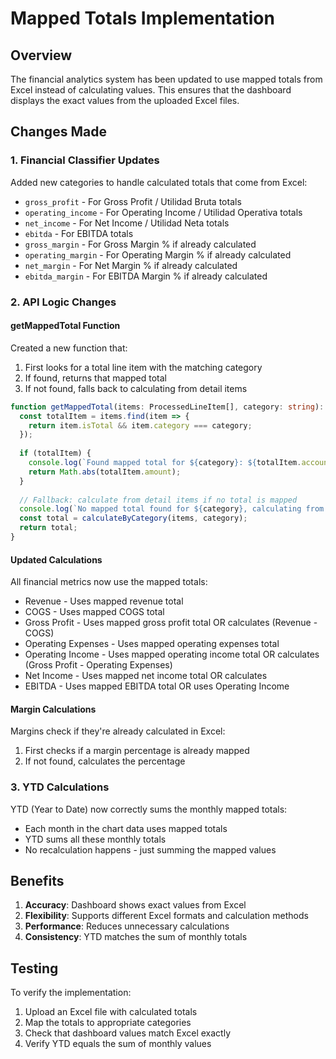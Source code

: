# Mapped Totals Implementation

## Overview
The financial analytics system has been updated to use mapped totals from Excel instead of calculating values. This ensures that the dashboard displays the exact values from the uploaded Excel files.

## Changes Made

### 1. Financial Classifier Updates
Added new categories to handle calculated totals that come from Excel:
- `gross_profit` - For Gross Profit / Utilidad Bruta totals
- `operating_income` - For Operating Income / Utilidad Operativa totals  
- `net_income` - For Net Income / Utilidad Neta totals
- `ebitda` - For EBITDA totals
- `gross_margin` - For Gross Margin % if already calculated
- `operating_margin` - For Operating Margin % if already calculated
- `net_margin` - For Net Margin % if already calculated
- `ebitda_margin` - For EBITDA Margin % if already calculated

### 2. API Logic Changes

#### getMappedTotal Function
Created a new function that:
1. First looks for a total line item with the matching category
2. If found, returns that mapped total
3. If not found, falls back to calculating from detail items

```typescript
function getMappedTotal(items: ProcessedLineItem[], category: string): number {
  const totalItem = items.find(item => {
    return item.isTotal && item.category === category;
  });
  
  if (totalItem) {
    console.log(`Found mapped total for ${category}: ${totalItem.accountName} = ${totalItem.amount}`);
    return Math.abs(totalItem.amount);
  }
  
  // Fallback: calculate from detail items if no total is mapped
  console.log(`No mapped total found for ${category}, calculating from details`);
  const total = calculateByCategory(items, category);
  return total;
}
```

#### Updated Calculations
All financial metrics now use the mapped totals:
- Revenue - Uses mapped revenue total
- COGS - Uses mapped COGS total  
- Gross Profit - Uses mapped gross profit total OR calculates (Revenue - COGS)
- Operating Expenses - Uses mapped operating expenses total
- Operating Income - Uses mapped operating income total OR calculates (Gross Profit - Operating Expenses)
- Net Income - Uses mapped net income total OR calculates 
- EBITDA - Uses mapped EBITDA total OR uses Operating Income

#### Margin Calculations
Margins check if they're already calculated in Excel:
1. First checks if a margin percentage is already mapped
2. If not found, calculates the percentage

### 3. YTD Calculations
YTD (Year to Date) now correctly sums the monthly mapped totals:
- Each month in the chart data uses mapped totals
- YTD sums all these monthly totals
- No recalculation happens - just summing the mapped values

## Benefits
1. **Accuracy**: Dashboard shows exact values from Excel
2. **Flexibility**: Supports different Excel formats and calculation methods
3. **Performance**: Reduces unnecessary calculations
4. **Consistency**: YTD matches the sum of monthly totals

## Testing
To verify the implementation:
1. Upload an Excel file with calculated totals
2. Map the totals to appropriate categories
3. Check that dashboard values match Excel exactly
4. Verify YTD equals the sum of monthly values